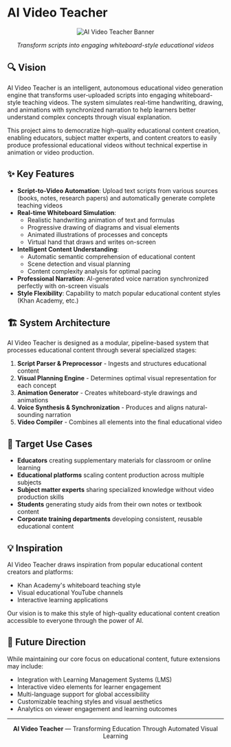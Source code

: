 # AI Video Teacher

<div align="center">
  <img src="https://via.placeholder.com/650x300?text=AI+Video+Teacher" alt="AI Video Teacher Banner"/>
  <p><em>Transform scripts into engaging whiteboard-style educational videos</em></p>
</div>

## 🔍 Vision

AI Video Teacher is an intelligent, autonomous educational video generation engine that transforms user-uploaded scripts into engaging whiteboard-style teaching videos. The system simulates real-time handwriting, drawing, and animations with synchronized narration to help learners better understand complex concepts through visual explanation.

This project aims to democratize high-quality educational content creation, enabling educators, subject matter experts, and content creators to easily produce professional educational videos without technical expertise in animation or video production.

## ✨ Key Features

- **Script-to-Video Automation**: Upload text scripts from various sources (books, notes, research papers) and automatically generate complete teaching videos
- **Real-time Whiteboard Simulation**:
  - Realistic handwriting animation of text and formulas
  - Progressive drawing of diagrams and visual elements 
  - Animated illustrations of processes and concepts
  - Virtual hand that draws and writes on-screen
- **Intelligent Content Understanding**:
  - Automatic semantic comprehension of educational content
  - Scene detection and visual planning
  - Content complexity analysis for optimal pacing
- **Professional Narration**: AI-generated voice narration synchronized perfectly with on-screen visuals
- **Style Flexibility**: Capability to match popular educational content styles (Khan Academy, etc.)

## 🏗️ System Architecture

AI Video Teacher is designed as a modular, pipeline-based system that processes educational content through several specialized stages:

1. **Script Parser & Preprocessor** - Ingests and structures educational content
2. **Visual Planning Engine** - Determines optimal visual representation for each concept
3. **Animation Generator** - Creates whiteboard-style drawings and animations
4. **Voice Synthesis & Synchronization** - Produces and aligns natural-sounding narration
5. **Video Compiler** - Combines all elements into the final educational video

## 🎯 Target Use Cases

- **Educators** creating supplementary materials for classroom or online learning
- **Educational platforms** scaling content production across multiple subjects
- **Subject matter experts** sharing specialized knowledge without video production skills
- **Students** generating study aids from their own notes or textbook content
- **Corporate training departments** developing consistent, reusable educational content

## 💡 Inspiration

AI Video Teacher draws inspiration from popular educational content creators and platforms:
- Khan Academy's whiteboard teaching style
- Visual educational YouTube channels
- Interactive learning applications

Our vision is to make this style of high-quality educational content creation accessible to everyone through the power of AI.

## 🔮 Future Direction

While maintaining our core focus on educational content, future extensions may include:

- Integration with Learning Management Systems (LMS)
- Interactive video elements for learner engagement
- Multi-language support for global accessibility
- Customizable teaching styles and visual aesthetics
- Analytics on viewer engagement and learning outcomes

---

<div align="center">
  <p><strong>AI Video Teacher</strong> — Transforming Education Through Automated Visual Learning</p>
</div> 